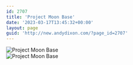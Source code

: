 ```yaml
---
id: 2707
title: 'Project Moon Base'
date: '2023-03-17T13:45:32+00:00'
layout: page
guid: 'http://new.andydixon.com/?page_id=2707'
---
```


![Project Moon Base](https://i0.wp.com/assets.g8x2.ldn.idrivee2-23.com/posters/Project%20Moon%20Base%2001.jpg?w=1200&ssl=1 "Project Moon Base")  
![Project Moon Base](https://i0.wp.com/assets.g8x2.ldn.idrivee2-23.com/posters/Project%20Moon%20Base%2002.jpg?w=1200&ssl=1 "Project Moon Base")